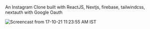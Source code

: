 An Instagram Clone built with ReactJS, Nextjs, firebase, tailwindcss, nextauth with Google Oauth


![Screencast from 17-10-21 11:23:55 AM IST](https://user-images.githubusercontent.com/70912563/137613787-8212505c-f0ad-4950-9f13-416dd820d719.gif)
